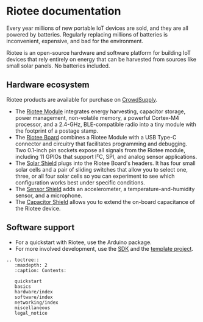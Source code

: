 # Riotee documentation

Every year millions of new portable IoT devices are sold, and they are all powered by batteries.
Regularly replacing millions of batteries is inconvenient, expensive, and bad for the environment.

Riotee is an open-source hardware and software platform for building IoT devices that rely entirely on energy that can be harvested from sources like small solar panels. No batteries included.

## Hardware ecosystem

Riotee products are available for purchase on [CrowdSupply](https://www.crowdsupply.com/nessie-circuits/riotee).

 - The [Riotee Module](./hardware/module.md) integrates energy harvesting, capacitor storage, power management, non-volatile memory, a powerful Cortex-M4 processor, and a 2.4-GHz, BLE-compatible radio into a tiny module with the footprint of a postage stamp.
 - The [Riotee Board](./hardware/board.md) combines a Riotee Module with a USB Type-C connector and circuitry that facilitates programming and debugging. Two 0.1-inch pin sockets expose all signals from the Riotee module, including 11 GPIOs that support I²C, SPI, and analog sensor applications.
 - The [Solar Shield](./hardware/solar_shield.md) plugs into the Riotee Board's headers. It has four small solar cells and a pair of sliding switches that allow you to select one, three, or all four solar cells so you can experiment to see which configuration works best under specific conditions.
 - The [Sensor Shield](./hardware/sensor_shield.md) adds an accelerometer, a temperature-and-humidity sensor, and a microphone. 
 - The [Capacitor Shield](./hardware/capacitor_shield.md) allows you to extend the on-board capacitance of the Riotee device.


## Software support

 - For a quickstart with Riotee, use the Arduino package.
 - For more involved development, use the [SDK](https://github.com/NessieCircuits/Riotee_Runtime) and the [template project](https://github.com/NessieCircuits/Riotee_AppTemplate).


```{eval-rst}
.. toctree::
   :maxdepth: 2
   :caption: Contents:

   quickstart
   basics
   hardware/index
   software/index
   networking/index
   miscellaneous
   legal_notice
```
